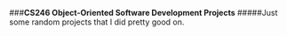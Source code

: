 ###**CS246 Object-Oriented Software Development Projects**
#####Just some random projects that I did pretty good on.
